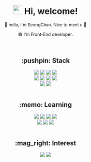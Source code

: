   <div align="center">
    <h1 align="center"> <img src="https://emojis.slackmojis.com/emojis/images/1588315024/8823/hyperkitty.gif?1588315024" width="30" /> Hi, welcome! </h1>
    <p align="center"> 👊 hello, i'm SeongChan. Nice to meet u 👊</p>
    <p align="center"> 🟢 I'm Front-End developer. </p
    <img src="https://cdn.rawgit.com/sindresorhus/awesome/d7305f38d29fed78fa85652e3a63e154dd8e8829/media/badge.svg" alt="Awesome Badge"/>
  </div>  
<br>

  
<div align="center">
 <h2 align="center">	:pushpin: Stack </h2>
  <img src="https://img.shields.io/badge/HTML5-E34F26?style=flat-square&logo=Html5&logoColor=white"/>
  <img src="https://img.shields.io/badge/CSS3-1572B6?style=flat-square&logo=Css3&logoColor=white"/>
  <img src="https://img.shields.io/badge/Javascript-F7DF1E?style=flat-square&logo=Javascript&logoColor=black"/>
  <img src="https://img.shields.io/badge/Typescript-3178C6?style=flat-square&logo=Typescript&logoColor=white"/><br/>
  <img src="https://img.shields.io/badge/React-61DAFB?style=flat-square&logo=React&logoColor=black"/>
  <img src="https://img.shields.io/badge/ReduxToolkit-764ABC?style=flat-square&logo=Redux&logoColor=white"/>
  <img src="https://img.shields.io/badge/ReactQuery-FF4154?style=flat-square&logo=React Query&logoColor=white"/>
  <img src="https://img.shields.io/badge/SASS-CC6699?style=flat-square&logo=Sass&logoColor=white"/>
   <br>
  <img src="https://img.shields.io/badge/Nodejs-339933?style=flat-square&&logo=node.js&logoColor=black"/>
  <img src="https://img.shields.io/badge/Express-68A063?style=flat-square&logo=Express&logoColor=white"/>
  <br>
  <br>
</div>  

<div align="center">
 <h2 align="center">:memo: Learning </h2>
  <img src="https://img.shields.io/badge/Javascript-F7DF1E?style=flat-square&logo=Javascript&logoColor=black"/>
  <img src="https://img.shields.io/badge/Redux-764ABC?style=flat-square&logo=Redux&logoColor=white"/>
  <img src="https://img.shields.io/badge/ReactQuery-FF4154?style=flat-square&logo=React Query&logoColor=white"/>
  <img src="https://img.shields.io/badge/Typescript-3178C6?style=flat-square&logo=Typescript&logoColor=white"/><br/>
  <img src="https://img.shields.io/badge/Nodejs-339933?style=flat-square&&logo=node.js&logoColor=black"/>
  <img src="https://img.shields.io/badge/Express-68A063?style=flat-square&logo=Express&logoColor=white"/>
  <img src="https://img.shields.io/badge/Nextjs-000000?style=flat-square&logo=Next.js&logoColor=white"/>
  <br>
  <br>
</div>  

<div align="center">
 <h2 align="center">:mag_right: Interest </h2>
    <img src="https://img.shields.io/badge/Threejs-000000?style=flat-square&logo=three.js&logoColor=white"/>
  <img src="https://img.shields.io/badge/GraphQL-E50695?style=flat-square&logo=GraphQL&logoColor=white"/>
  <br>
  <br>
</div>  


  
  
